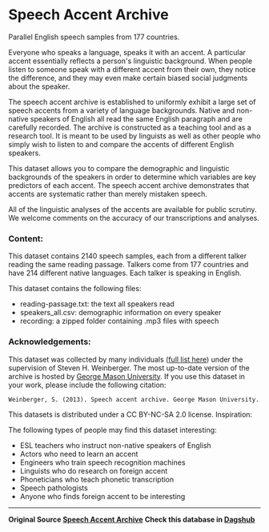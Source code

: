 # Speech Accent Archive
Parallel English speech samples from 177 countries.

Everyone who speaks a language, speaks it with an accent. A particular accent essentially reflects a person's linguistic background. When people listen to someone speak with a different accent from their own, they notice the difference, and they may even make certain biased social judgments about the speaker.

The speech accent archive is established to uniformly exhibit a large set of speech accents from a variety of language backgrounds. Native and non-native speakers of English all read the same English paragraph and are carefully recorded. The archive is constructed as a teaching tool and as a research tool. It is meant to be used by linguists as well as other people who simply wish to listen to and compare the accents of different English speakers.

This dataset allows you to compare the demographic and linguistic backgrounds of the speakers in order to determine which variables are key predictors of each accent. The speech accent archive demonstrates that accents are systematic rather than merely mistaken speech.

All of the linguistic analyses of the accents are available for public scrutiny. We welcome comments on the accuracy of our transcriptions and analyses.

### Content:

This dataset contains 2140 speech samples, each from a different talker reading the same reading passage. Talkers come from 177 countries and have 214 different native languages. Each talker is speaking in English.

This dataset contains the following files:

*    reading-passage.txt: the text all speakers read
*    speakers_all.csv: demographic information on every speaker
*    recording: a zipped folder containing .mp3 files with speech

### Acknowledgements:

This dataset was collected by many individuals ([full list here](http://accent.gmu.edu/about.php#credits)) under the supervision of Steven H. Weinberger. The most up-to-date version of the archive is hosted by [George Mason University](http://accent.gmu.edu/). If you use this dataset in your work, please include the following citation:

```plain
Weinberger, S. (2013). Speech accent archive. George Mason University.
```

This datasets is distributed under a CC BY-NC-SA 2.0 license.
Inspiration:

The following types of people may find this dataset interesting:

*    ESL teachers who instruct non-native speakers of English
*    Actors who need to learn an accent
*    Engineers who train speech recognition machines
*    Linguists who do research on foreign accent
*    Phoneticians who teach phonetic transcription
*    Speech pathologists
*    Anyone who finds foreign accent to be interesting
----------------------------------------

**Original Source [Speech Accent Archive](https://www.kaggle.com/rtatman/speech-accent-archive)**
**Check this database in [Dagshub](https://dagshub.com/kinkusuma/speech-accent-archive/)**

